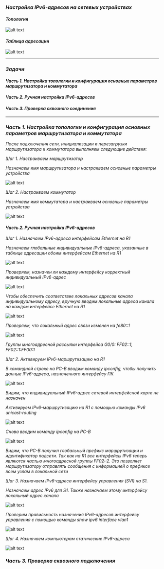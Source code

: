 ### *Настройка IPv6-адресов на сетевых устройствах*

#### *Топология*

![alt text](https://github.com/Eliminir/OTUSLABS/blob/Labs/LAB4/1.JPG)

#### *Таблица адресации*

![alt text](https://github.com/Eliminir/OTUSLABS/blob/Labs/LAB4/2.JPG)

___

### *Задачи*


 #### *Часть 1. Настройка топологии и конфигурация основных параметров маршрутизатора и коммутатора*
 
 #### *Часть 2. Ручная настройка IPv6-адресов*

 #### *Часть 3. Проверка сквозного соединения*
___

 ### *Часть 1. Настройка топологии и конфигурация основных параметров маршрутизатора и коммутатора*

 
 
*После подключения сети, инициализации и перезагрузки маршрутизатора и коммутатора выполняем следующие действия:*


*Шаг 1. Настраиваем маршрутизатор*


*Назначаем имя маршрутизатора и настраиваем основные параметры устройства*

 ![alt text](https://github.com/Eliminir/OTUSLABS/blob/Labs/LAB4/3.JPG)

*Шаг 2. Настраиваем коммутатор*


*Назначаем имя коммутатора и настраиваем основные параметры устройства*

 ![alt text](https://github.com/Eliminir/OTUSLABS/blob/Labs/LAB4/4.JPG)


 #### *Часть 2. Ручная настройка IPv6-адресов*

 *Шаг 1. Назначаем IPv6-адреса интерфейсам Ethernet на R1*

 *Назначаем глобальные индивидуальные IPv6-адреса, указанные в таблице адресации обоим интерфейсам Ethernet на R1*

 ![alt text](https://github.com/Eliminir/OTUSLABS/blob/Labs/LAB4/5.JPG)

 *Проверяем, назначен ли каждому интерфейсу корректный индивидуальный IPv6-адрес*

 ![alt text](https://github.com/Eliminir/OTUSLABS/blob/Labs/LAB4/6.JPG)
 

*Чтобы обеспечить соответствие локальных адресов канала индивидуальному адресу, вручную вводим локальные адреса канала на каждом интерфейсе Ethernet на R1*

 ![alt text](https://github.com/Eliminir/OTUSLABS/blob/Labs/LAB4/7.JPG)
 
 *Проверяем, что локальный адрес связи изменен на fe80::1*

  ![alt text](https://github.com/Eliminir/OTUSLABS/blob/Labs/LAB4/8.JPG)

 *Группы многоадресной рассылки интерфейса G0/0:  FF02::1, FF02::1:FF00:1*


 *Шаг 2. Активируем IPv6-маршрутизацию на R1*

 *В командной строке на PC-B вводим команду ipconfig, чтобы получить данные IPv6-адреса, назначенного интерфейсу ПК*
 
 ![alt text](https://github.com/Eliminir/OTUSLABS/blob/Labs/LAB4/9.JPG)

*Видим, что индивидуальный IPv6-адрес сетевой интерфейсной карте не назначен*

*Активируем IPv6-маршрутизацию на R1 с помощью команды IPv6 unicast-routing*


 ![alt text](https://github.com/Eliminir/OTUSLABS/blob/Labs/LAB4/10.JPG)
 

*Снова вводим команду ipconfig на PC-B*

 ![alt text](https://github.com/Eliminir/OTUSLABS/blob/Labs/LAB4/11.JPG)

  *Видим, что PC-B получил глобальный префикс маршрутизации и идентификатор подсети. Так как на R1 все интерфейсы IPv6 теперь являются частью многоадресной группы FF02::2. Это позволяет маршрутизатору отправлять сообщения с информацией о префиксе всем узлам в локальной сети*

 *Шаг 3. Назначаем IPv6-адреса интерфейсу управления (SVI) на S1.*

*Назначаем адрес IPv6 для S1. Также назначаем этому интерфейсу локальный адрес канала*
  
  
 ![alt text](https://github.com/Eliminir/OTUSLABS/blob/Labs/LAB4/12.JPG)

 *Проверим правильность назначения IPv6-адресов интерфейсу управления с помощью команды show ipv6 interface vlan1*

  ![alt text](https://github.com/Eliminir/OTUSLABS/blob/Labs/LAB4/13.JPG)

*Шаг 4. Назначаем компьютерам статические IPv6-адреса*

 ![alt text](https://github.com/Eliminir/OTUSLABS/blob/Labs/LAB4/14.JPG)
  

  ### *Часть 3. Проверка сквозного подключения*

